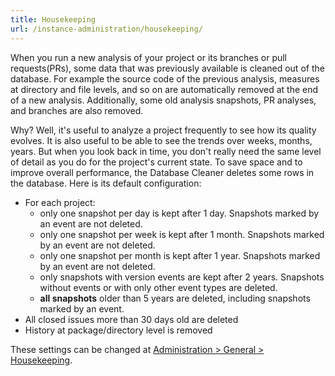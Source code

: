 ```yaml
---
title: Housekeeping
url: /instance-administration/housekeeping/
---
```


When you run a new analysis of your project or its branches or pull requests(PRs), some data that was previously available is cleaned out of the database. For example the source code of the previous analysis, measures at directory and file levels, and so on are automatically removed at the end of a new analysis. Additionally, some old analysis snapshots, PR analyses, and branches are also removed.

Why? Well, it's useful to analyze a project frequently to see how its quality evolves. It is also useful to be able to see the trends over weeks, months, years. But when you look back in time, you don't really need the same level of detail as you do for the project's current state. To save space and to improve overall performance, the Database Cleaner deletes some rows in the database. Here is its default configuration:

* For each project:
  * only one snapshot per day is kept after 1 day. Snapshots marked by an event are not deleted.
  * only one snapshot per week is kept after 1 month. Snapshots marked by an event are not deleted.
  * only one snapshot per month is kept after 1 year. Snapshots marked by an event are not deleted.
  * only snapshots with version events are kept after 2 years. Snapshots without events or with only other event types are deleted.
  * **all snapshots** older than 5 years are deleted, including snapshots marked by an event. 
* All closed issues more than 30 days old are deleted
* History at package/directory level is removed

These settings can be changed at [Administration > General > Housekeeping](/#sonarqube-admin#/admin/settings?category=housekeeping).
